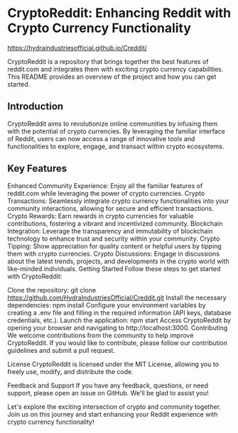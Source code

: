 # CryptoReddit: Enhancing Reddit with Crypto Currency Functionality
https://hydraindustriesofficial.github.io/Creddit/

CryptoReddit is a repository that brings together the best features of reddit.com and integrates them with exciting crypto currency capabilities. This README provides an overview of the project and how you can get started.

## Introduction
CryptoReddit aims to revolutionize online communities by infusing them with the potential of crypto currencies. By leveraging the familiar interface of Reddit, users can now access a range of innovative tools and functionalities to explore, engage, and transact within crypto ecosystems.

## Key Features
Enhanced Community Experience: Enjoy all the familiar features of reddit.com while leveraging the power of crypto currencies.
Crypto Transactions: Seamlessly integrate crypto currency functionalities into your community interactions, allowing for secure and efficient transactions.
Crypto Rewards: Earn rewards in crypto currencies for valuable contributions, fostering a vibrant and incentivized community.
Blockchain Integration: Leverage the transparency and immutability of blockchain technology to enhance trust and security within your community.
Crypto Tipping: Show appreciation for quality content or helpful users by tipping them with crypto currencies.
Crypto Discussions: Engage in discussions about the latest trends, projects, and developments in the crypto world with like-minded individuals.
Getting Started
Follow these steps to get started with CryptoReddit:

Clone the repository: git clone https://github.com/HydraIndustriesOfficial/Creddit.git
Install the necessary dependencies: npm install
Configure your environment variables by creating a .env file and filling in the required information (API keys, database credentials, etc.).
Launch the application: npm start
Access CryptoReddit by opening your browser and navigating to http://localhost:3000.
Contributing
We welcome contributions from the community to help improve CryptoReddit. If you would like to contribute, please follow our contribution guidelines and submit a pull request.

License
CryptoReddit is licensed under the MIT License, allowing you to freely use, modify, and distribute the code.

Feedback and Support
If you have any feedback, questions, or need support, please open an issue on GitHub. We'll be glad to assist you!

Let's explore the exciting intersection of crypto and community together. Join us on this journey and start enhancing your Reddit experience with crypto currency functionality!
